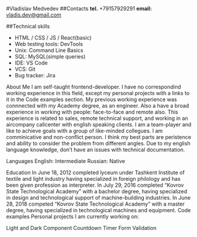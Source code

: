 #Vladislav Medvedev
##Contacts
**tel.** +79157929291
**email:** vladis.dev@gmail.com

##Technical skills
- HTML / CSS / JS / React(basic)
- Web testing tools: DevTools
- Unix: Command Line Basics
- SQL: MySQL(simple queries)
- IDE: VS Code
- VCS: Git
- Bug tracker: Jira

About Me
I am self-taught frontend-developer. I have no correspondind working experience in this field, except my personal projects with a links to it in the Code examples section.
My previous working experience was connnected with my Academy degree, as an engineer. Also a have a broad experience in working with people: face-to-face and remote also. This experience is related to sales, remote technical support, and working in an aircompany callcenter with english speaking clients.
I am a team-player and like to achieve goals with a group of like-minded collegues. I am comminicative and non-conflict person. I think my best parts are peristence and ability to consider the problem from different angles. Due to my english language knowledge, don’t have an issues with technical documentation.

Languages
English: Intermediate
Russian: Native

Education
In June 18, 2012 completed lyceum under Tashkent Institute of textile and light industry having specialized in foreign philology and has been given profession as interpreter.
In July 29, 2016 completed “Kovrov State Technological Academy” with a bachelor degree, having specialized in design and technological support of machine-building industries.
In June 28, 2018 competed “Kovrov State Technological Academy” with a master degree, having specialized in technological machines and equipment.
Code examples
Personal projects I am currently working on:

Light and Dark Component
Countdown Timer
Form Validation